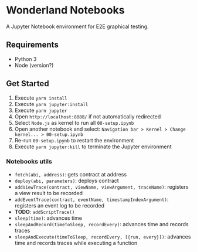 # Wonderland Notebooks

A Jupyter Notebook environment for E2E graphical testing.

## Requirements

- Python 3
- Node (version?)

## Get Started

1. Execute `yarn install`
1. Execute `yarn jupyter:install`
1. Execute `yarn jupyter`
1. Open `http://localhost:8888/` if not automatically redirected
1. Select `Node.js` as kernel to run all `00-setup.ipynb`
1. Open another notebook and select:
   `Navigation bar > Kernel > Change kernel... > 00-setup.ipynb`
1. Re-run `00-setup.ipynb` to restart the environment
1. Execute `yarn jupyter:kill` to terminate the Jupyter environment

### Notebooks utils

- `fetch(abi, address)`: gets contract at address
- `deploy(abi, parameters)`: deploys contract
- `addViewTrace(contract, viewName, viewArgument, traceName)`: registers a view result to be recorded
- `addEventTrace(contract, eventName, timestampIndexArgument)`: registers an event log to be recorded
- **TODO**: `addScriptTrace()`
- `sleep(time)`: advances time
- `sleepAndRecord(timeToSleep, recordEvery)`: advances time and records traces
- `sleepAndExecute(timeToSleep, recordEvery, [{run, every}])`: advances time and records traces while executing a function
